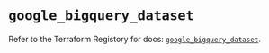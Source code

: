 # `google_bigquery_dataset`

Refer to the Terraform Registory for docs: [`google_bigquery_dataset`](https://registry.terraform.io/providers/hashicorp/google/4.83.0/docs/resources/bigquery_dataset).
